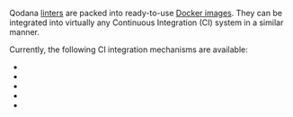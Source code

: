 [//]: # (title: Integration with CI systems)

Qodana [linters](linters.md) are packed into ready-to-use [Docker images](docker-images.md). They can be integrated into virtually any Continuous Integration (CI) system in a similar manner.

<p><include src="lib_qd.xml" include-id="ui-note"/></p>

Currently, the following CI integration mechanisms are available:

- [](qodana-azure-pipelines.md)
- [](qodana-github-action.md)
- [](gitlab.md)
- [](jenkins.md)
- [](qodana-teamcity-plugin.md)

